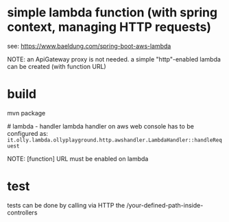 # simple lambda function (with spring context, managing HTTP requests)
see: https://www.baeldung.com/spring-boot-aws-lambda

NOTE: an ApiGateway proxy is not needed. a simple "http"-enabled lambda can be created (with function URL)

# build
mvn package

# lambda - handler
lambda handler on aws web console has to be configured as:
``it.olly.lambda.ollyplayground.http.awshandler.LambdaHandler::handleRequest``

NOTE: [function] URL must be enabled on lambda

# test
tests can be done by calling via HTTP the <function URL>/your-defined-path-inside-controllers
